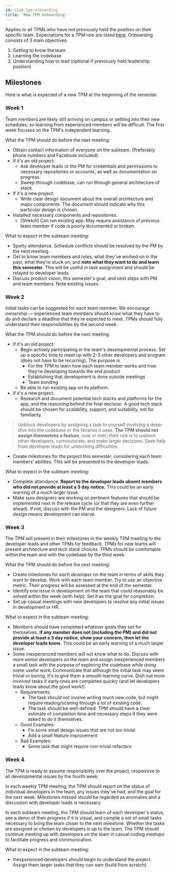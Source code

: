 ```yaml
---
id: slab-tpm-onboarding
title: 'New TPM Onboarding'
---
```


Applies to all TPMs who have not previously held the position on their specific team. Expectations for a TPM role are listed [here](/docs/slab-tpm-vs-pm). Onboarding consists of 3 main objectives:

1. Getting to know the team
2. Learning the codebase
3. Understanding how to lead (optional if previously held leadership position)

## Milestones

Here is what is expected of a new TPM at the beginning of the semester.

### Week 1

Team members are likely still arriving on campus or settling into their new schedules, so learning from experienced members will be difficult. The first week focuses on the TPM's independent learning.

What the TPM should do before the next meeting:

- Obtain contact information of everyone on the subteam. (Preferably phone numbers and Facebook included).
- If it's an old project:
  - Ask developer leads or the PM for credentials and permissions to necessary repositories or accounts, as well as documentation on progress.
  - Sweep through codebase, can run through general architecture of stack.
- If it's a new project:
  - Write clear design document about the overall architecture and major components. The document should indicate why this particular design is chosen.
- Installed necessary components and repositories.
  - [Stretch] Can run existing app. May require assistance of previous team member if code is poorly documented or broken.

What to expect in the subteam meeting:

- Spotty attendance. Schedule conflicts should be resolved by the PM by the next meeting.
- Get to know team members and roles, what they've worked on in the past, what they're stuck on, and **note what they want to do and learn this semester**. This will be useful in task assignment and should be relayed to developer leads.
- Discuss product vision, this semester's goal, and next steps with PM and team members. Note existing issues.

### Week 2

Initial tasks can be suggested for each team member. We encourage ownership — experienced team members should know what they have to do and declare a deadline that they're expected to meet. TPMs should fully understand their responsibilities by the second week.

What the TPM should do before the next meeting:

- If it's an old project:
  - Begin actively participating in the team's developmental process. Set up a specific time to meet up with 2-3 other developers and program (does not have to be recurring). The purpose is
    - For the TPM to learn how each team member works and how they're developing towards the end product
    - Establishing that development is done outside meetings
    - Team bonding
  - Be able to run existing app on its platform.
- If it's a new project:
  - Research and document potential tech stacks and platforms for the app, and the reasoning behind the final decision. A good tech stack should be chosen for scalability, support, and suitability, not for familiarity.

> Unblock developers by assigning a task to yourself involving a deep-dive into the codebase or the libraries it uses. **The TPM should not assign themselves a feature**, now or ever; their role is to unblock other developers, communicate, and make larger decisions. Seek help from developer leads for unblocking difficulties.

- Create milestones for _the project_ this semester, considering each team members' abilities. This will be presented to the developer leads.

What to expect in the subteam meeting:

- Complete attendance. **Report to the developer leads absent members who did not provide at least a 3 day notice.** This could be an early warning of a much larger issue.
- Make sure designers are working on pertinent features that should be implemented next in the release cycle (or that they are even further ahead). If not, discuss with the PM and the designers. Lack of future design means development can starve.

### Week 3

The TPM will present in their milestones in the weekly TPM meeting to the developer leads and other TPMs for feedback. TPMs for new teams will present architecture and tech stack choices. TPMs should be comfortable within the team and with the codebase by the third week.

What the TPM should do before the next meeting:

- Create milestones for _each developer_ on the team in terms of skills they want to develop. Work with each team member. Try to use an objective metric. Their progress will be assessed at the end of the semester.
- Identify one issue in development on the team that could reasonably be solved within the week (with help). Set it as the goal for completion.
- Set up casual meetings with new developers to resolve any initial issues in development or HR.

What to expect in the subteam meeting:

- Members should have completed whatever goals they set for themselves. **If any member does not (including the PM) and did not provide at least a 3 day notice, show your concern, then let the developer leads know**. This could be an early warning of a much larger issue.
- Some inexperienced members will not know what to do. Discuss with more senior developers on the team and assign inexperienced members a small task with the purpose of exploring the codebase while doing some useful work. Communicate that although the initial task may seem trivial or boring, it's to give them a smooth learning curve. Dish out more involved tasks if early ones are completed quickly (and let developers leads know about the good work!).
  - Requirements:
    - The task should not involve writing much new code, but might require reading/scaning through a lot of existing code.
    - The task should be well-defined. TPM should have a clear estimate of completion time and necessary steps if they were asked to do it themselves.
  - Good Examples:
    - Fix some small design issues that are not too trivial
    - Add a small feature improvement
  - Bad Examples:
    - Some task that might require non-trivial refactors

### Week 4

The TPM is ready to assume responsibility over the project, responsive to all developmental issues by the fourth week.

In each weekly TPM meeting, the TPM should report on the status of individual developers in the team, any issues they've had, and the goal for the next week. Milestones missed should be regarded as anomalies and a discussion with developer leads is necessary.

In each subteam meeting, the TPM should learn of each developer's status, see a demo of their progress if it is visual, and compile a set of small tasks necessary to bring the team closer to the next milestone. Whether the tasks are assigned or chosen by developers is up to the team. The TPM should continue meeting up with developers on the team in casual coding meetups to facilitate progress and communication.

What to expect in the subteam meeting:

- Inexperienced developers should begin to understand the project. Assign them larger tasks that they can own (build from scratch).
